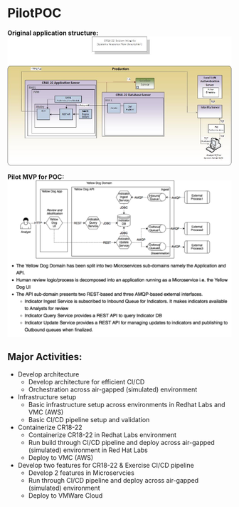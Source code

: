 # PilotPOC
**Original application structure:**
![yellow dog](https://github.com/CS-C-BDD-TDD/CICDpilot/blob/master/specifications/images/Yellow-dog.jpg)

**Pilot MVP for POC:**
![yellow dog2.0](https://github.com/CS-C-BDD-TDD/CICDpilot/blob/master/specifications/images/MVP1.png)

## Major Activities:
* Develop architecture 
  * Develop architecture for efficient CI/CD 
  * Orchestration across air-gapped (simulated) environment
* Infrastructure setup 
  * Basic infrastructure setup across environments in Redhat Labs and VMC (AWS) 
  * Basic CI/CD pipeline setup and validation
* Containerize CR18-22 
  * Containerize CR18-22 in Redhat Labs environment 
  * Run build through CI/CD pipeline and deploy across air-gapped (simulated) environment in Red Hat Labs 
  * Deploy to VMC (AWS) 
* Develop two features for CR18-22 & Exercise CI/CD pipeline
  * Develop 2 features in Microservcies
  * Run through CI/CD pipeline and deploy across air-gapped (simulated) environment 
  * Deploy to VMWare Cloud
